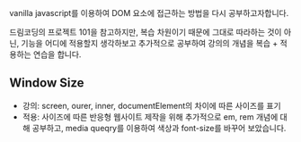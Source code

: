 vanilla javascript를 이용하여 DOM 요소에 접근하는 방법을 다시 공부하고자합니다.

드림코딩의 프로젝트 101을 참고하지만, 복습 차원이기 때문에 그대로 따라하는 것이 아닌, 기능을 어디에 적용할지 생각하보고 추가적으로 공부하여 강의의 개념을 복습 + 적용하는 연습을 합니다.

## Window Size
- 강의: screen, ourer, inner, documentElement의 차이에 따른 사이즈를 표기
- 적용: 사이즈에 따른 반응형 웹사이트 제작을 위해 추가적으로 em, rem 개념에 대해 공부하고, media queqry를 이용하여 색상과 font-size를 바꾸어 보았습니다.
